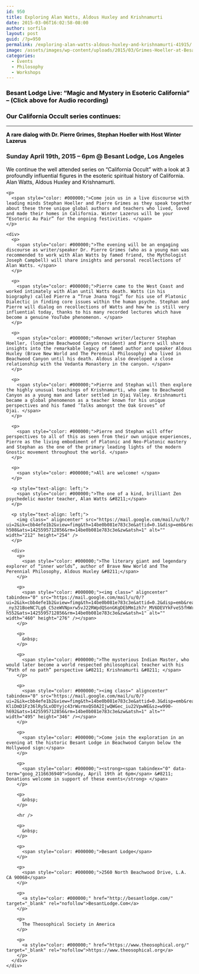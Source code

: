 ```yaml
---
id: 950
title: Exploring Alan Watts, Aldous Huxley and Krishnamurti
date: 2015-03-06T16:02:58-08:00
author: sorfila
layout: post
guid: /?p=950
permalink: /exploring-alan-watts-aldous-huxley-and-krishnamurti-41915/
image: /assets/images/wp-content/uploads/2015/03/Grimes-Hoeller-at-Besant-Lodge-©.jpg
categories:
  - Events
  - Philosophy
  - Workshops
---
```

### **<span style="color: #000000;">Besant Lodge Live: “Magic and Mystery in Esoteric California” &#8211; (Click above for Audio recording)<br /> </span>**

### **<span style="color: #000000;">Our California Occult series continues: </span>**

* * *

**<span style="color: #000000;">A rare dialog with Dr. Pierre Grimes, Stephan Hoeller with Host Winter Lazerus </span>**

<div>
  <h3>
    Sunday April 19th, 2015 &#8211; 6pm @ Besant Lodge, Los Angeles
  </h3>

  <div>
    <p>
      <span style="color: #000000;">We continue the well attended series on &#8220;California Occult&#8221; with a look at 3 profoundly influential figures in the esoteric spiritual history of California. Alan Watts, Aldous Huxley and Krishnamurti. </span>
    </p>

    <p>
      <span style="color: #000000;">Come join us in a live discourse with leading minds Stephan Hoeller and Pierre Grimes as they speak together about these three unique global authors and teachers who lived, loved and made their homes in California. Winter Lazerus will be your “Esoteric Au Pair” for the ongoing festivities. </span>
    </p>
    
    <div>
      <p>
        <span style="color: #000000;">The evening will be an engaging discourse as writer/speaker Dr. Pierre Grimes (who as a young man was recommended to work with Alan Watts by famed friend, the Mythologist Joseph Campbell) will share insights and personal recollections of Alan Watts. </span>
      </p>
      
      <p>
        <span style="color: #000000;">Pierre came to the West Coast and worked intimately with Alan until Watts death. Watts (in his biography) called Pierre a “True Jnana Yogi” for his use of Platonic Dialectic in finding core issues within the human psyche. Stephan and Pierre will dialog on recollections of Watts and how he is still very influential today, thanks to his many recorded lectures which have become a genuine YouTube phenomenon. </span>
      </p>
      
      <p>
        <span style="color: #000000;">Renown writer/lecturer Stephan Hoeller, (longtime Beachwood Canyon resident) and Pierre will share insights into the remarkable legacy of famed author and speaker Aldous Huxley (Brave New World and The Perennial Philosophy) who lived in Beachwood Canyon until his death. Aldous also developed a close relationship with the Vedanta Monastery in the canyon. </span>
      </p>
      
      <p>
        <span style="color: #000000;">Pierre and Stephan will then explore the highly unusual teachings of Krishnamurti, who came to Beachwood Canyon as a young man and later settled in Ojai Valley. Krishnamurti became a global phenomenon as a teacher known for his unique perspectives and his famed ’Talks amongst the Oak Groves” of Ojai. </span>
      </p>
      
      <p>
        <span style="color: #000000;">Pierre and Stephan will offer perspectives to all of this as seen from their own unique experiences, Pierre as the living embodiment of Platonic and Neo-Platonic mastery and Stephan as the one of the primary leading lights of the modern Gnostic movement throughout the world. </span>
      </p>
      
      <p>
        <span style="color: #000000;">All are welcome! </span>
      </p>
      
      <p style="text-align: left;">
        <span style="color: #000000;">The one of a kind, brilliant Zen psychedelic master teacher, Alan Watts &#8211;</span>
      </p>
      
      <p style="text-align: left;">
        <img class=" aligncenter" src="https://mail.google.com/mail/u/0/?ui=2&ik=cbb4efe1b2&view=fimg&th=14be0b081e783c3e&attid=0.1&disp=emb&realattid=ffe59346a322421d_0.2&attbid=ANGjdJ956GmiArMDZTFKyFwqAIIEGR4NCZM9KJIsbPUW78FEvLfoUlAjBbSoopG9jO7egXgsnCPShF1LfjidKHpEGyn3OPZySUnR8dSXEfdklLgWNHehbH2l59n4McU&sz=w424-h508&ats=1425595712856&rm=14be0b081e783c3e&zw&atsh=1" alt="" width="212" height="254" />
      </p>
      
      <div>
        <p>
          <span style="color: #000000;">The literary giant and legendary explorer of “inner worlds”, author of Brave New World and The Perennial Philosophy, Aldous Huxley &#8211;</span>
        </p>
        
        <p>
          <span style="color: #000000;"><img class=" aligncenter" tabindex="0" src="https://mail.google.com/mail/u/0/?ui=2&ik=cbb4efe1b2&view=fimg&th=14be0b081e783c3e&attid=0.2&disp=emb&realattid=ffe59346a322421d_0.3&attbid=ANGjdJ-_ny321BoeNC7Lg6_C5zeWVNpxrw5vJ22RWpdQSonGKgDEbMm1zh7r_MV6DEVYkFveS5fHWrj80EsACV2tq0k2iDOWRGoXf4tQ6GCbiBglG5Wy4HjHoNh8zz0&sz=w920-h552&ats=1425595712856&rm=14be0b081e783c3e&zw&atsh=1" alt="" width="460" height="276" /></span>
        </p>
        
        <p>
          &nbsp;
        </p>
        
        <p>
          <span style="color: #000000;">The mysterious Indian Master, who would later become a world respected philosophical teacher with his “Path of no path” perspective &#8211; Krishnamurti &#8211; </span>
        </p>
        
        <p>
          <span style="color: #000000;"><img class=" aligncenter" tabindex="0" src="https://mail.google.com/mail/u/0/?ui=2&ik=cbb4efe1b2&view=fimg&th=14be0b081e783c3e&attid=0.3&disp=emb&realattid=ffe59346a322421d_0.1&attbid=ANGjdJ8uLDbZW9q9Ppc6kRMwpNrkQvDMw09_PT5RjwVA_CORgeDn8QEfhkQrVQkZn5h94zsV-KliDmD1Fz36lRy5LxODYyjc43rWurmxQSOA2IjwQWGec_iu22VpwWE&sz=w990-h692&ats=1425595712856&rm=14be0b081e783c3e&zw&atsh=1" alt="" width="495" height="346" /></span>
        </p>
        
        <p>
          <span style="color: #000000;">Come join the exploration in an evening at the historic Besant Lodge in Beachwood Canyon below the Hollywood sign:</span>
        </p>
        
        <p>
          <span style="color: #000000;"><strong><span tabindex="0" data-term="goog_2116636940">Sunday, April 19th at 6pm</span> &#8211; Donations welcome in support of these events</strong> </span>
        </p>
        
        <p>
          &nbsp;
        </p>
        
        <hr />
        
        <p>
          &nbsp;
        </p>
        
        <p>
          <span style="color: #000000;">Besant Lodge</span>
        </p>
        
        <p>
          <span style="color: #000000;">2560 North Beachwood Drive, L.A. CA 90068</span>
        </p>
        
        <p>
          <a style="color: #000000;" href="http://besantlodge.com/" target="_blank" rel="nofollow">BesantLodge.Com</a>
        </p>
        
        <p>
          The Theosophical Society in America
        </p>
        
        <p>
          <a style="color: #000000;" href="https://www.theosophical.org/" target="_blank" rel="nofollow">https://www.theosophical.org</a>
        </p>
      </div>
    </div>
  </div>
</div>
